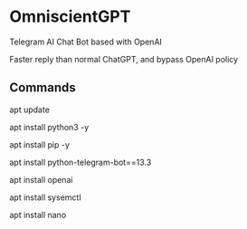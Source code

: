 # OmniscientGPT
Telegram AI Chat Bot based with OpenAI

Faster reply than normal ChatGPT, and bypass OpenAI policy

Commands
-


apt update 

apt install python3 -y

apt install pip -y

apt install python-telegram-bot==13.3

apt install openai

apt install sysemctl

apt install nano
